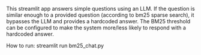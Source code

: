 This streamlit app answers simple questions using an LLM.
If the question is similar enough to a provided question (according to bm25 sparse search), it bypasses the LLM and provides a hardcoded answer.
The BM25 threshold can be configured to make the system more/less likely to respond with a hardcoded answer.

How to run:
streamlit run bm25_chat.py
